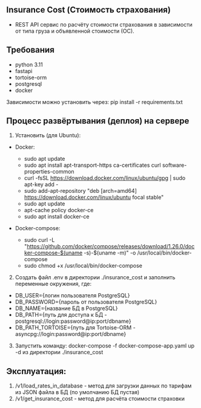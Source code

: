 <h2>Insurance Cost (Стоимость страхования)</h2>

- REST API сервис по расчёту стоимости страхования в зависимости от типа груза и объявленной стоимости (ОС).

<h2>Требования</h2>

- python 3.11
- fastapi
- tortoise-orm
- postgresql
- docker

Зависимости можно установить через: pip install -r requirements.txt 

<h2>Процесс развёртывания (деплоя) на сервере</h2>

1. Установить (для Ubuntu):

- Docker:
    - sudo apt update
    - sudo apt install apt-transport-https ca-certificates curl software-properties-common
    - curl -fsSL https://download.docker.com/linux/ubuntu/gpg | sudo apt-key add -
    - sudo add-apt-repository "deb [arch=amd64] https://download.docker.com/linux/ubuntu focal stable"
    - sudo apt update
    - apt-cache policy docker-ce
    - sudo apt install docker-ce

- Docker-compose:
    - sudo curl -L "https://github.com/docker/compose/releases/download/1.26.0/docker-compose-$(uname -s)-$(uname -m)" -o /usr/local/bin/docker-compose
    - sudo chmod +x /usr/local/bin/docker-compose

2. Создать файл .env в директории ./insurance_cost и заполнить переменные окружения, где: 

- DB_USER={логин пользователя PostgreSQL}
- DB_PASSWORD={пароль от пользователя PostgreSQL}
- DB_NAME={название БД в PostgreSQL}
- DB_PATH={путь для доступа к БД - postgresql://login:password@ip:port/dbname}
- DB_PATH_TORTOISE={путь для Tortoise-ORM - asyncpg://login:password@ip:port/dbname}


3. Запустить команду: docker-compose -f docker-compose-app.yaml up -d из директории ./insurance_cost

<h2>Эксплуатация:</h2>

1. /v1/load_rates_in_database - метод для загрузки данных по тарифам из JSON файла в БД (по умолчанию БД пустая)
2. /v1/get_insurance_cost - метод для расчёта стоимости страховки